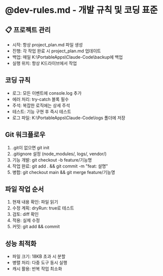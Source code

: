 # @dev-rules.md - 개발 규칙 및 코딩 표준

## 📋 프로젝트 관리
- 시작: 항상 project_plan.md 파일 생성
- 진행: 각 작업 완료 시 project_plan.md 업데이트
- 백업: 매일 K:\PortableApps\Claude-Code\backup에 백업
- 실행 위치: 항상 K드라이브에서 작업

## 코딩 규칙
- 로그: 모든 이벤트에 console.log 추가
- 에러 처리: try-catch 블록 필수
- 주석: 복잡한 로직에는 상세 주석
- 테스트: 기능 구현 후 즉시 테스트
- 로그 파일: K:\PortableApps\Claude-Code\logs 폴더에 저장

## Git 워크플로우
1. .git이 없으면 git init
2. .gitignore 설정 (node_modules/, logs/, vendor/)
3. 기능 개발: git checkout -b feature/기능명
4. 작업 완료: git add . && git commit -m "feat: 설명"
5. 병합: git checkout main && git merge feature/기능명

## 파일 작업 순서
1. 현재 내용 확인: 파일 읽기
2. 수정 계획: dryRun: true로 테스트
3. 검토: diff 확인
4. 적용: 실제 수정
5. 커밋: git add && commit

## 성능 최적화
- 파일 크기: 18KB 초과 시 분할
- 병렬 처리: 다중 도구 동시 실행
- 캐시 활용: 반복 작업 최소화